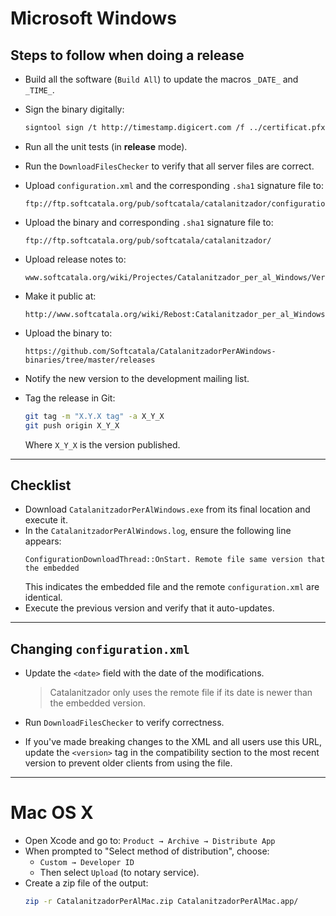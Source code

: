 # **Microsoft Windows**

## Steps to follow when doing a release

- Build all the software (`Build All`) to update the macros `_DATE_` and `_TIME_`.
- Sign the binary digitally:
  ```bash
  signtool sign /t http://timestamp.digicert.com /f ../certificat.pfx /p PASSWORD CatalanitzadorPerAlWindows.exe
  ```
- Run all the unit tests (in **release** mode).
- Run the `DownloadFilesChecker` to verify that all server files are correct.
- Upload `configuration.xml` and the corresponding `.sha1` signature file to:
  ```
  ftp://ftp.softcatala.org/pub/softcatala/catalanitzador/configuration.xml
  ```
- Upload the binary and corresponding `.sha1` signature file to:
  ```
  ftp://ftp.softcatala.org/pub/softcatala/catalanitzador/
  ```
- Upload release notes to:
  ```
  www.softcatala.org/wiki/Projectes/Catalanitzador_per_al_Windows/Versio_X.Y
  ```
- Make it public at:
  ```
  http://www.softcatala.org/wiki/Rebost:Catalanitzador_per_al_Windows
  ```
- Upload the binary to:
  ```
  https://github.com/Softcatala/CatalanitzadorPerAWindows-binaries/tree/master/releases
  ```
- Notify the new version to the development mailing list.

- Tag the release in Git:
  ```bash
  git tag -m "X.Y.X tag" -a X_Y_X
  git push origin X_Y_X
  ```
  Where `X_Y_X` is the version published.

---

## **Checklist**

- Download `CatalanitzadorPerAlWindows.exe` from its final location and execute it.
- In the `CatalanitzadorPerAlWindows.log`, ensure the following line appears:
  ```
  ConfigurationDownloadThread::OnStart. Remote file same version that the embedded
  ```
  This indicates the embedded file and the remote `configuration.xml` are identical.
- Execute the previous version and verify that it auto-updates.

---

## **Changing `configuration.xml`**

- Update the `<date>` field with the date of the modifications.
  > Catalanitzador only uses the remote file if its date is newer than the embedded version.
  
- Run `DownloadFilesChecker` to verify correctness.

- If you've made breaking changes to the XML and all users use this URL, update the `<version>` tag in the compatibility section to the most recent version to prevent older clients from using the file.

---

# **Mac OS X**

- Open Xcode and go to: `Product → Archive → Distribute App`
- When prompted to "Select method of distribution", choose:
  - `Custom → Developer ID`
  - Then select `Upload` (to notary service).
- Create a zip file of the output:
  ```bash
  zip -r CatalanitzadorPerAlMac.zip CatalanitzadorPerAlMac.app/
  ```
